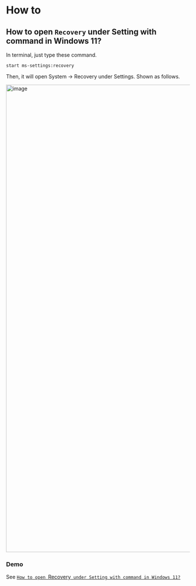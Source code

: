 # How to
## How to open `Recovery` under Setting with command in Windows 11?
In terminal, just type these command.

```
start ms-settings:recovery
```

Then, it will open System -> Recovery under Settings. Shown as follows.

<img width="1279" alt="image" src="https://github.com/user-attachments/assets/080726ed-1cf2-49ac-b60c-bd1e93e93f14" />

### Demo
See [`How to open `Recovery` under Setting with command in Windows 11?`](https://youtu.be/oUoEhGO9bOc)
